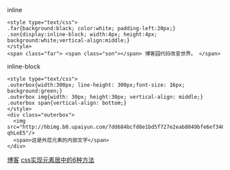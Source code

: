 ﻿inline

```
<style type="text/css">
.far{background:black; color:white; padding-left:20px;} 
.son{display:inline-block; width:4px; height:4px; background:white;vertical-align:middle;}
</style>
<span class="far"> <span class="son"></span> 博客园代码改变世界。 </span>
```

inline-block

```
<style type="text/css">
.outerbox{width:300px; line-height: 300px;font-size: 16px; background:green;}
.outerbox img{width: 30px; height:30px; vertical-align: middle;}
.outerbox span{vertical-align: bottom;}
</style>
<div class="outerbox">
  <img src="http://hbimg.b0.upaiyun.com/7dd684bcfd8e1bd5f727e2eab8049bfe6ef3460717b10-qhLeE5"/>
  <span>这是外层元素的内部文字</span>
</div>
```

[博客](https://www.cnblogs.com/lgyong/p/10488254.html)
[css实现元素居中的6种方法](https://blog.csdn.net/chaoPerson/article/details/126987151)